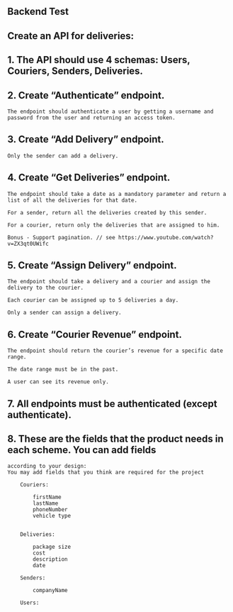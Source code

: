 ## Backend Test

## Create an API for deliveries:

## 1. The API should use 4 schemas: Users, Couriers, Senders, Deliveries.

## 2. Create “Authenticate” endpoint.

    The endpoint should authenticate a user by getting a username and password from the user and returning an access token.

## 3. Create “Add Delivery” endpoint.

    Only the sender can add a delivery.

## 4. Create “Get Deliveries” endpoint.

    The endpoint should take a date as a mandatory parameter and return a list of all the deliveries for that date.

    For a sender, return all the deliveries created by this sender.

    For a courier, return only the deliveries that are assigned to him.

    Bonus - Support pagination. // see https://www.youtube.com/watch?v=ZX3qt0UWifc

## 5. Create “Assign Delivery” endpoint.

    The endpoint should take a delivery and a courier and assign the delivery to the courier.

    Each courier can be assigned up to 5 deliveries a day.

    Only a sender can assign a delivery.

## 6. Create “Courier Revenue” endpoint.

    The endpoint should return the courier’s revenue for a specific date range.

    The date range must be in the past.

    A user can see its revenue only.

## 7. All endpoints must be authenticated (except authenticate).

## 8. These are the fields that the product needs in each scheme. You can add fields 

    according to your design:
    You may add fields that you think are required for the project

        Couriers:

            firstName
            lastName
            phoneNumber
            vehicle type


        Deliveries:

            package size
            cost
            description
            date

        Senders:

            companyName

        Users: